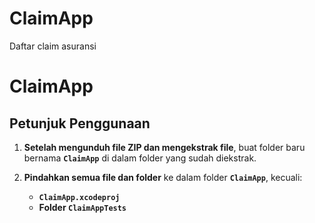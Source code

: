 # ClaimApp
 Daftar claim asuransi
 
 # ClaimApp

## Petunjuk Penggunaan

1. **Setelah mengunduh file ZIP dan mengekstrak file**, buat folder baru bernama **`ClaimApp`** di dalam folder yang sudah diekstrak.
   
2. **Pindahkan semua file dan folder** ke dalam folder **`ClaimApp`**, kecuali:
   - **`ClaimApp.xcodeproj`**
   - **Folder `ClaimAppTests`**
